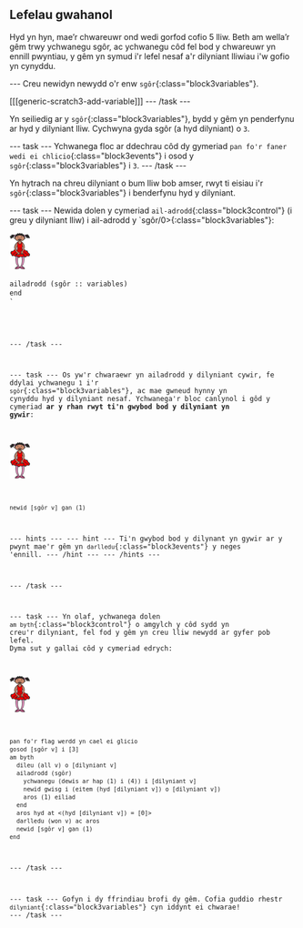 ## Lefelau gwahanol

Hyd yn hyn, mae’r chwareuwr ond wedi gorfod cofio 5 lliw. Beth am wella’r gêm trwy ychwanegu sgôr, ac ychwanegu côd fel bod y chwareuwr yn ennill pwyntiau, y gêm yn symud i'r lefel nesaf a'r dilyniant lliwiau i'w gofio yn cynyddu.

--- Creu newidyn newydd o'r enw `sgôr`{:class="block3variables"}.

[[[generic-scratch3-add-variable]]] --- /task ---

Yn seiliedig ar y `sgôr`{:class="block3variables"}, bydd y gêm yn penderfynu ar hyd y dilyniant lliw. Cychwyna gyda sgôr (a hyd dilyniant) o `3`.

--- task --- Ychwanega floc ar ddechrau côd dy gymeriad `pan fo'r faner wedi ei chlicio`{:class="block3events"} i osod y `sgôr`{:class="block3variables"} i `3`. --- /task ---

Yn hytrach na chreu dilyniant o bum lliw bob amser, rwyt ti eisiau i'r `sgôr`{:class="block3variables"} i benderfynu hyd y dilyniant.

--- task --- Newida dolen y cymeriad `ail-adrodd`{:class="block3control"} (i greu y dilyniant lliw) i ail-adrodd y `sgôr/0>{:class="block3variables"}:</p>

<p><img src="images/ballerina.png" alt="corlun" /></p>

<pre><code class="blocks3">ailadrodd (sgôr :: variables)
end
`</pre> 

--- /task ---

--- task --- Os yw'r chwaraewr yn ailadrodd y dilyniant cywir, fe ddylai ychwanegu `1` i'r `sgôr`{:class="block3variables"}, ac mae gwneud hynny yn cynyddu hyd y dilyniant nesaf. Ychwanega'r bloc canlynol i gôd y cymeriad **ar y rhan rwyt ti'n gwybod bod y dilyniant yn gywir**:

![corlun](images/ballerina.png)

```blocks3
newid [sgôr v] gan (1)
```

--- hints ---
 --- hint --- Ti'n gwybod bod y dilynant yn gywir ar y pwynt mae'r gêm yn `darlledu`{:class="block3events"} y neges 'ennill.
--- /hint ---
--- /hints ---

--- /task ---

--- task --- Yn olaf, ychwanega dolen `am byth`{:class="block3control"} o amgylch y côd sydd yn creu'r dilyniant, fel fod y gêm yn creu lliw newydd ar gyfer pob lefel. Dyma sut y gallai côd y cymeriad edrych:

![ballerina](images/ballerina.png)

```blocks3
pan fo'r flag werdd yn cael ei glicio
gosod [sgôr v] i [3]
am byth 
  dileu (all v) o [dilyniant v]
  ailadrodd (sgôr) 
    ychwanegu (dewis ar hap (1) i (4)) i [dilyniant v]
    newid gwisg i (eitem (hyd [dilyniant v]) o [dilyniant v])
    aros (1) eiliad
  end
  aros hyd at <(hyd [dilyniant v]) = [0]>
  darlledu (won v) ac aros
  newid [sgôr v] gan (1)
end
```

--- /task ---

--- task --- Gofyn i dy ffrindiau brofi dy gêm. Cofia guddio rhestr `dilyniant`{:class="block3variables"} cyn iddynt ei chwarae! --- /task ---